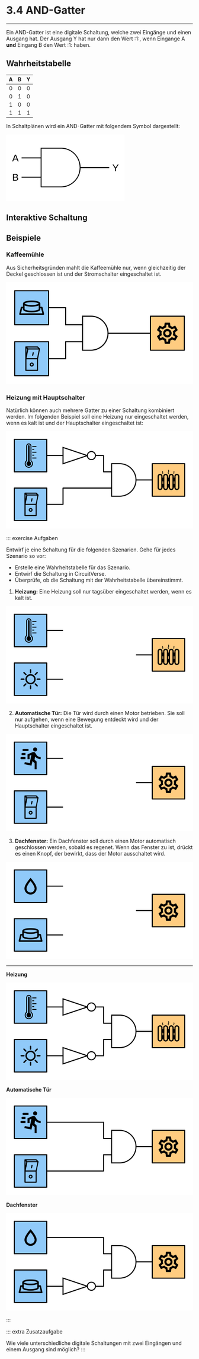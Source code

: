 # 3.4 AND-Gatter
---

Ein AND-Gatter ist eine digitale Schaltung, welche zwei Eingänge und einen Ausgang hat. Der Ausgang Y hat nur dann den Wert :1:, wenn Eingange A **und** Eingang B den Wert :1: haben.

## Wahrheitstabelle

|  A  |  B  |  Y  |
|:---:|:---:|:---:|
|  0  |  0  |  0  |
|  0  |  1  |  0  |
|  1  |  0  |  0  |
|  1  |  1  |  1  |

In Schaltplänen wird ein AND-Gatter mit folgendem Symbol dargestellt:

![](./and-gate.svg)

## Interaktive Schaltung

<VueCircuit id="rothe-and-gate"/>

## Beispiele

### Kaffeemühle

Aus Sicherheitsgründen mahlt die Kaffeemühle nur, wenn gleichzeitig der Deckel geschlossen ist und der Stromschalter eingeschaltet ist.

![](./coffee-mill.svg)

### Heizung mit Hauptschalter

Natürlich können auch mehrere Gatter zu einer Schaltung kombiniert werden. Im folgenden Beispiel soll eine Heizung nur eingeschaltet werden, wenn es kalt ist und der Hauptschalter eingeschaltet ist:

![](./heating-2.svg)

::: exercise Aufgaben

Entwirf je eine Schaltung für die folgenden Szenarien. Gehe für jedes Szenario so vor:

- Erstelle eine Wahrheitstabelle für das Szenario.
- Entwirf die Schaltung in CircuitVerse.
- Überprüfe, ob die Schaltung mit der Wahrheitstabelle übereinstimmt.

1. **Heizung:** Eine Heizung soll nur tagsüber eingeschaltet werden, wenn es kalt ist.

![](./ex-heating.svg)

2. **Automatische Tür:** Die Tür wird durch einen Motor betrieben. Sie soll nur aufgehen, wenn eine Bewegung entdeckt wird und der Hauptschalter eingeschaltet ist.

![](./ex-automatic-door.svg)

3. **Dachfenster:** Ein Dachfenster soll durch einen Motor automatisch geschlossen werden, sobald es regenet. Wenn das Fenster zu ist, drückt es einen Knopf, der bewirkt, dass der Motor ausschaltet wird.

![](./ex-roof-window.svg)

***

**Heizung**

![](./ex-heating-solution.svg)

**Automatische Tür**

![](./ex-automatic-door-solution.svg)

**Dachfenster**

![](./ex-roof-window-solution.svg)

:::


::: extra Zusatzaufgabe

Wie viele unterschiedliche digitale Schaltungen mit zwei Eingängen und einem Ausgang sind möglich?
:::
